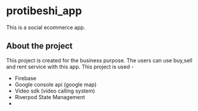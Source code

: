 # protibeshi_app

This is a social ecommerce app.

## About the project

This project is created for the business purpose.
The users can use buy,sell and rent service with this app.
This project is used -  
 - Firebase 
 - Google console api (google map)
 - Video sdk (video calling system)
 - Riverpod State Management
 - 
